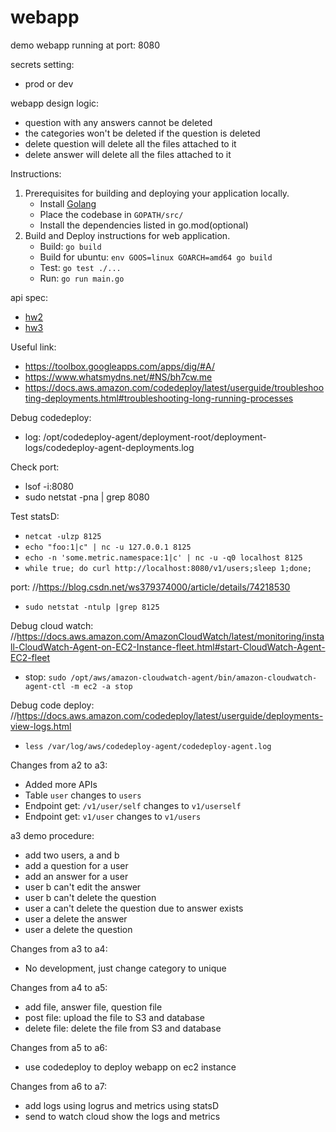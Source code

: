 # webapp
demo
webapp running at port: 8080

secrets setting:
- prod or dev

webapp design logic:
- question with any answers cannot be deleted
- the categories won't be deleted if the question is deleted
- delete question will delete all the files attached to it
- delete answer will delete all the files attached to it

Instructions:
1. Prerequisites for building and deploying your application locally.
    - Install [Golang](https://golang.org/dl/)
    - Place the codebase in `GOPATH/src/`
    - Install the dependencies listed in go.mod(optional)
2. Build and Deploy instructions for web application.
    - Build: `go build`
    - Build for ubuntu: `env GOOS=linux GOARCH=amd64 go build`
    - Test: `go test ./...`
    - Run: `go run main.go`

api spec:
- [hw2](https://app.swaggerhub.com/apis-docs/csye6225/fall2020-csye6225/assignment-02)
- [hw3](https://app.swaggerhub.com/apis-docs/csye6225/fall2020-csye6225/assignment-03)

Useful link:
- https://toolbox.googleapps.com/apps/dig/#A/
- https://www.whatsmydns.net/#NS/bh7cw.me
- https://docs.aws.amazon.com/codedeploy/latest/userguide/troubleshooting-deployments.html#troubleshooting-long-running-processes

Debug codedeploy:
- log: /opt/codedeploy-agent/deployment-root/deployment-logs/codedeploy-agent-deployments.log

Check port:
- lsof -i:8080
- sudo netstat -pna | grep 8080

Test statsD:
- `netcat -ulzp 8125`
- `echo "foo:1|c" | nc -u 127.0.0.1 8125`
- `echo -n 'some.metric.namespace:1|c' | nc -u -q0 localhost 8125`
- `while true; do curl http://localhost:8080/v1/users;sleep 1;done;`

port:
//https://blog.csdn.net/ws379374000/article/details/74218530
- `sudo netstat -ntulp |grep 8125`

Debug cloud watch:
//https://docs.aws.amazon.com/AmazonCloudWatch/latest/monitoring/install-CloudWatch-Agent-on-EC2-Instance-fleet.html#start-CloudWatch-Agent-EC2-fleet
- stop: `sudo /opt/aws/amazon-cloudwatch-agent/bin/amazon-cloudwatch-agent-ctl -m ec2 -a stop`

Debug code deploy:
//https://docs.aws.amazon.com/codedeploy/latest/userguide/deployments-view-logs.html
- `less /var/log/aws/codedeploy-agent/codedeploy-agent.log`

Changes from a2 to a3:
- Added more APIs
- Table `user` changes to `users`
- Endpoint get: `/v1/user/self` changes to `v1/userself`
- Endpoint get: `v1/user` changes to `v1/users`

a3 demo procedure:
- add two users, a and b
- add a question for a user
- add an answer for a user
- user b can't edit the answer
- user b can't delete the question
- user a can't delete the question due to answer exists
- user a delete the answer
- user a delete the question

Changes from a3 to a4:
- No development, just change category to unique

Changes from a4 to a5:
- add file, answer file, question file
- post file: upload the file to S3 and database
- delete file: delete the file from S3 and database

Changes from a5 to a6:
- use codedeploy to deploy webapp on ec2 instance

Changes from a6 to a7:
- add logs using logrus and metrics using statsD
- send to watch cloud show the logs and metrics
